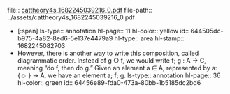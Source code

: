 file:: [cattheory4s_1682245039216_0.pdf](../assets/cattheory4s_1682245039216_0.pdf)
file-path:: ../assets/cattheory4s_1682245039216_0.pdf

- [:span]
  ls-type:: annotation
  hl-page:: 11
  hl-color:: yellow
  id:: 644505dc-b975-4a82-8ed6-5e137e4479a9
  hl-type:: area
  hl-stamp:: 1682245082703
- However, there is another way to write this composition, called diagrammatic order. Instead of g ○ f, we would write f; g : A → C, meaning “do f, then do g.” Given an element a ∈ A, represented by a: {☺ } → A, we have an element a; f; g.
  ls-type:: annotation
  hl-page:: 36
  hl-color:: green
  id:: 64456e89-fda0-473a-80bb-1b5185dc2bd6